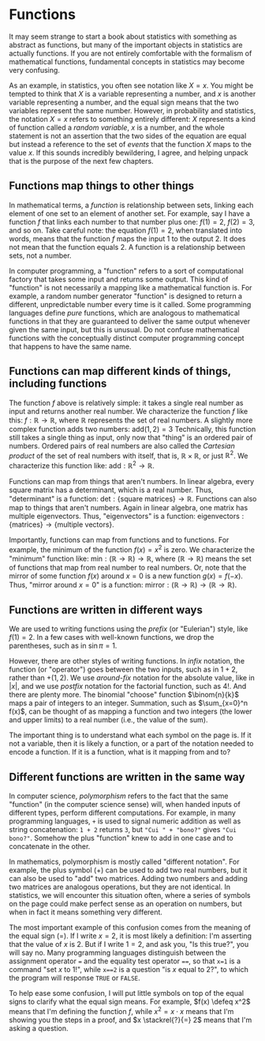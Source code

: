 # Functions

It may seem strange to start a book about statistics with something as abstract as functions, but many of the important objects in statistics are actually functions. If you are not entirely comfortable with the formalism of mathematical functions, fundamental concepts in statistics may become very confusing.

As an example, in statistics, you often see notation like $X=x$. You might be tempted to think that $X$ is a variable representing a number, and $x$ is another variable representing a number, and the equal sign means that the two variables represent the same number. However, in probability and statistics, the notation $X=x$ refers to something entirely different: $X$ represents a kind of function called a _random variable_, $x$ is a number, and the whole statement is not an assertion that the two sides of the equation are equal but instead a reference to the set of _events_ that the function $X$ maps to the value $x$. If this sounds incredibly bewildering, I agree, and helping unpack that is the purpose of the next few chapters.

## Functions map things to other things

In mathematical terms, a _function_ is relationship between sets, linking each element of one set to an element of another set. For example, say I have a function $f$ that links each number to that number plus one: $f(1) = 2$, $f(2) = 3$, and so on. Take careful note: the equation $f(1) = 2$, when translated into words, means that the function $f$ maps the input $1$ to the output $2$. It does not mean that the function equals $2$. A function is a relationship between sets, not a number.

In computer programming, a "function" refers to a sort of computational factory that takes some input and returns some output. This kind of "function" is not necessarily a mapping like a mathematical function is. For example, a random number generator "function" is designed to return a different, unpredictable number every time is it called. Some programming languages define _pure_ functions, which are analogous to mathematical functions in that they are guaranteed to deliver the same output whenever given the same input, but this is unusual. Do not confuse mathematical functions with the conceptually distinct computer programming concept that happens to have the same name.

## Functions can map different kinds of things, including functions

The function $f$ above is relatively simple: it takes a single real number as input and returns another real number. We characterize the function $f$ like this: $f : \mathbb{R} \to \mathbb{R},$ where $\mathbb{R}$ represents the set of real numbers. A slightly more complex function adds two numbers: $\mathrm{add}(1, 2) = 3$ Technically, this function still takes a single thing as input, only now that "thing" is an ordered pair of numbers. Ordered pairs of real numbers are also called the _Cartesian product_ of the set of real numbers with itself, that is, $\mathbb{R} \times \mathbb{R}$, or just $\mathbb{R}^2$. We characterize this function like: $\mathrm{add} : \mathbb{R}^2 \to \mathbb{R}$.

Functions can map from things that aren't numbers. In linear algebra, every square matrix has a determinant, which is a real number. Thus, "determinant" is a function: $\mathrm{det} : \{\text{square matrices}\} \to \mathbb{R}$. Functions can also map to things that aren't numbers. Again in linear algebra, one matrix has multiple eigenvectors. Thus, "eigenvectors" is a function: $\mathrm{eigenvectors} : \{\text{matrices}\} \to \{\text{multiple vectors}\}$.

Importantly, functions can map from functions and to functions. For example, the minimum of the function $f(x) = x^2$ is zero. We characterize the "minimum" function like: $\mathrm{min} : (\mathbb{R} \to \mathbb{R}) \to \mathbb{R},$ where $(\mathbb{R} \to \mathbb{R})$ means the set of functions that map from real number to real numbers. Or, note that the mirror of some function $f(x)$ around $x=0$ is a new function $g(x) = f(-x)$. Thus, "mirror around $x=0$" is a function: $\mathrm{mirror} : (\mathbb{R} \to \mathbb{R}) \to (\mathbb{R} \to \mathbb{R})$.

## Functions are written in different ways

We are used to writing functions using the _prefix_ (or "Eulerian") style, like $f(1) = 2$. In a few cases with well-known functions, we drop the parentheses, such as in $\sin \pi = 1$.

However, there are other styles of writing functions. In _infix_ notation, the function (or "operator") goes between the two inputs, such as in $1 + 2$, rather than $+(1, 2)$. We use _around-fix_ notation for the absolute value, like in $|x|$, and we use _postfix_ notation for the factorial function, such as $4!$. And there are plenty more. The binomial "choose" function $\binom{n}{k}$ maps a pair of integers to an integer. Summation, such as $\sum_{x=0}^n f(x)$, can be thought of as mapping a function and two integers (the lower and upper limits) to a real number (i.e., the value of the sum).

The important thing is to understand what each symbol on the page is. If it not a variable, then it is likely a function, or a part of the notation needed to encode a function. If it is a function, what is it mapping from and to?

## Different functions are written in the same way

In computer science, _polymorphism_ refers to the fact that the same "function" (in the computer science sense) will, when handed inputs of different types, perform different computations. For example, in many programming languages, `+` is used to signal numeric addition as well as string concatenation: `1 + 2` returns `3`, but `"Cui " + "bono?"` gives `"Cui bono?"`. Somehow the plus "function" knew to add in one case and to concatenate in the other.

In mathematics, polymorphism is mostly called "different notation". For example, the plus symbol ($+$) can be used to add two real numbers, but it can also be used to "add" two matrices. Adding two numbers and adding two matrices are analogous operations, but they are not identical. In statistics, we will encounter this situation often, where a series of symbols on the page could make perfect sense as an operation on numbers, but when in fact it means something very different.

The most important example of this confusion comes from the meaning of the equal sign ($=$). If I write $x=2$, it is most likely a definition: I'm asserting that the value of $x$ is $2$. But if I write $1=2$, and ask you, "Is this true?", you will say no. Many programming languages distinguish between the assignment operator `=` and the equality test operator `==`, so that `x=1` is a command "set $x$ to $1$!", while `x==2` is a question "is $x$ equal to 2?", to which the program will response `TRUE` or `FALSE`.

To help ease some confusion, I will put little symbols on top of the equal signs to clarify what the equal sign means. For example, $f(x) \defeq x^2$ means that I'm defining the function $f$, while $x^2 = x \cdot x$ means that I'm showing you the steps in a proof, and $x \stackrel{?}{=} 2$ means that I'm asking a question.
